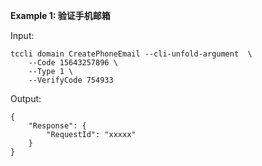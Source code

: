 **Example 1: 验证手机邮箱**



Input: 

```
tccli domain CreatePhoneEmail --cli-unfold-argument  \
    --Code 15643257896 \
    --Type 1 \
    --VerifyCode 754933
```

Output: 
```
{
    "Response": {
        "RequestId": "xxxxx"
    }
}
```

